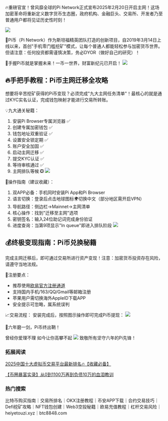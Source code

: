 🔥重磅官宣！曾风靡全球的Pi Network正式宣布2025年2月20日开启主网！这场加密革命将重新定义数字货币生态圈，政府机构、金融巨头、交易所、开发者乃至普通用户都将见证历史性时刻！

![](https://fe095ec.webp.li/pi-coin-001.png)

🌟Pi币（Pi Network）作为斯坦福精英团队打造的创新项目，自2019年3月14日上线以来，首创"手机零门槛挖矿"模式，让每个普通人都能轻松参与加密货币世界。但请注意：任何投资都需谨慎决策，务必DYOR（做好自己的研究）！

💎手握Pi币就是掌握未来！一币一世界，财富新纪元已开启！
![](https://fe095ec.webp.li/pi-coin-002.png)


## 🔥手把手教程：Pi币主网迁移全攻略

想要将辛苦挖矿获得的Pi币变现？必须完成"九大主网任务清单"！最核心的就是通过KYC实名认证，完成钱包映射才能进行交易所转账。

💡九大通关秘籍：
1. 安装Pi Browser专属浏览器       ✅
2. 创建专属加密钱包               ✅
3. 钱包地址双重验证               ✅
4. 设置安全锁定期                 ✅
5. 账户安全加固                   ✅
6. 启动主网迁移                   ✅
7. 提交KYC认证                   ✅
8. 等待审核通过                   ✅
9. 主网排队等候                   ❎
![](https://fe095ec.webp.li/pi-coin-006.png)

🚀操作指南（建议收藏）：
1. 双APP必备：手机同时安装Pi App和Pi Browser
2. 语言切换：登录后点击地球图标🌍切换中文（部分地区需开启VPN）
3. 导航路径：侧边栏→Mainnet→主网清单
4. 核心操作：找到"迁移至主网"选项
5. 密钥签名：输入24位助记词完成身份验证
6. 进度查询：当第9项显示"In queue"即进入排队阶段
![](https://fe095ec.webp.li/pi-coin-005.png)


## 💰终极变现指南：Pi币兑换秘籍

完成主网迁移后，即可通过交易所进行资产变现！注意：加密货币投资存在风险，请遵守当地法规。

🔑注册要点：
- 推荐使用[欧易官方注册通道](https://www.chouyi.world/zh-hans/join/18639032) 
- 支持国内手机/163/QQ/Gmail等邮箱注册
- 苹果用户需切换海外AppleID下载APP
- 安全提示可忽略，属系统误判

📈交易流程：
安装完成后，按照图示操作即可完成Pi币提现：
![](https://fe095ec.webp.li/pi-coin-007.png)

💎六年磨一剑，Pi币终出鞘！

曾经你爱理不理
如今让你高攀不起
![](https://fe095ec.webp.li/pi-coin-008.png)
致敬所有坚守六年的Pi先锋！


### 拓展阅读
[2025中国十大虚拟币交易平台最新排名🔥【收藏必备】](https://btc8848.com/top-10-exchanges/)

[【币圈暴富实录】从0到1100万再到负债10万的血泪教训](https://heiyetouzi.xyz/biquanstory001/)


### 热门搜索
比特币购买指南｜交易所排名｜OKX注册教程｜币安APP下载｜合约交易技巧｜Defi挖矿攻略｜NFT钱包创建｜Web3空投秘籍｜欧易充值教程｜杠杆交易风险｜heiyetouzi.xyz｜btc8848.com